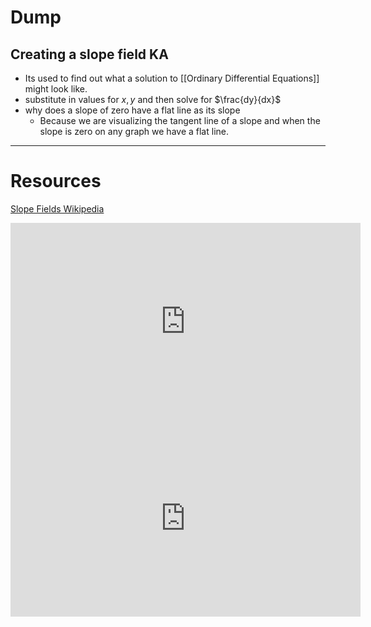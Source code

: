 
# Dump

## Creating a slope field **KA**
- Its used to find out what a solution to [[Ordinary Differential Equations]] might look like.
- substitute in values for $x,y$ and then solve for $\frac{dy}{dx}$
- why does a slope of zero have a flat line as its slope
	- Because we are visualizing the tangent line of a slope and when the slope is zero on any graph we have a flat line.

---

# Resources 
[Slope Fields Wikipedia](https://en.wikipedia.org/wiki/Slope_field#:~:text=A%20slope%20field%20shows%20the,solution%20to%20the%20differential%20equation.)
<iframe width="560" height="315" src="https://www.youtube.com/embed/Wr9VOum9Co0?si=GF3Km5AFi9BOrGt4" title="YouTube video player" frameborder="0" allow="accelerometer; autoplay; clipboard-write; encrypted-media; gyroscope; picture-in-picture; web-share" allowfullscreen></iframe>
<iframe width="560" height="315" src="https://www.youtube.com/embed/8Amgakx5aII?si=qscfi0t8KdnyOJYC" title="YouTube video player" frameborder="0" allow="accelerometer; autoplay; clipboard-write; encrypted-media; gyroscope; picture-in-picture; web-share" allowfullscreen></iframe>